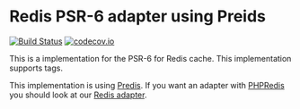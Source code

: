 # Redis PSR-6 adapter using Preids
[![Build Status](https://travis-ci.org/php-cache/predis-adapter.svg?branch=master)](https://travis-ci.org/php-cache/predis-adapter) [![codecov.io](https://codecov.io/github/php-cache/predis-adapter/coverage.svg?branch=master)](https://codecov.io/github/php-cache/predis-adapter?branch=master)

This is a implementation for the PSR-6 for Redis cache. This implementation supports tags. 

This implementation is using [Predis](https://github.com/nrk/predis). If you want an adapter with
 [PHPRedis](https://github.com/phpredis/phpredis) you should look at our [Redis adapter](https://github.com/php-cache/redis-adapter). 